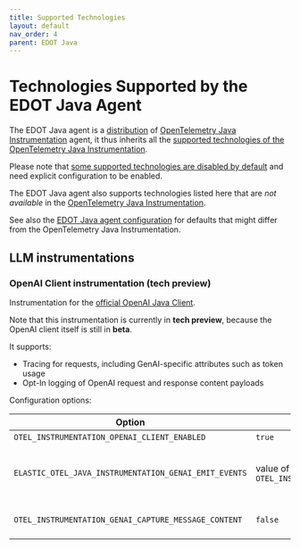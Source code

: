 ```yaml
---
title: Supported Technologies
layout: default
nav_order: 4
parent: EDOT Java
---
```


# Technologies Supported by the EDOT Java Agent

The EDOT Java agent is a [distribution](https://opentelemetry.io/docs/concepts/distributions/) of
[OpenTelemetry Java Instrumentation](https://github.com/open-telemetry/opentelemetry-java-instrumentation) agent, it thus
inherits all the [supported technologies of the OpenTelemetry Java Instrumentation](https://github.com/open-telemetry/opentelemetry-java-instrumentation/blob/main/docs/supported-libraries.md).

Please note that [some supported technologies are disabled by default](https://github.com/open-telemetry/opentelemetry-java-instrumentation/blob/main/docs/supported-libraries.md#disabled-instrumentations)
and need explicit configuration to be enabled.

The EDOT Java agent also supports technologies listed here that are _not available_ in the [OpenTelemetry Java Instrumentation](https://github.com/open-telemetry/opentelemetry-java-instrumentation).

See also the [EDOT Java agent configuration](./configuration#configuration-options) for defaults that might differ from the OpenTelemetry Java Instrumentation.

## LLM instrumentations

### OpenAI Client instrumentation (tech preview)

Instrumentation for the [official OpenAI Java Client](https://github.com/openai/openai-java).

Note that this instrumentation is currently in **tech preview**, because the OpenAI client itself is still in **beta**.

It supports:

* Tracing for requests, including GenAI-specific attributes such as token usage
* Opt-In logging of OpenAI request and response content payloads

Configuration options:

| Option                                                | default                                                       | description                                                                                                                                                                                                                                                                      |
|-------------------------------------------------------|---------------------------------------------------------------|:---------------------------------------------------------------------------------------------------------------------------------------------------------------------------------------------------------------------------------------------------------------------------------|
| `OTEL_INSTRUMENTATION_OPENAI_CLIENT_ENABLED`          | `true`                                                        | enables or disable OpenAI instrumentation                                                                                                                                                                                                                                        |
| `ELASTIC_OTEL_JAVA_INSTRUMENTATION_GENAI_EMIT_EVENTS` | value of `OTEL_INSTRUMENTATION_GENAI_CAPTURE_MESSAGE_CONTENT` | If set to `true`, the agent will generate log events for OpenAI requests and responses. Potentially sensitive content will only be included if `OTEL_INSTRUMENTATION_GENAI_CAPTURE_MESSAGE_CONTENT` is `true`                                                                    |
| `OTEL_INSTRUMENTATION_GENAI_CAPTURE_MESSAGE_CONTENT`  | `false`                                                       | If set to `true`, enables the capturing of OpenAI request and response content in the log events outputted by the agent.                                                                                                                                                       ↪ |
